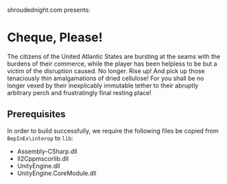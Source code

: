 shroudednight.com presents:

# Cheque, Please!

The citizens of the United Atlantic States are bursting at the seams with the burdens of their commerce, while the
player has been helpless to be but a victim of the disruption caused. No longer. Rise up! And pick up those tenaciously
thin amalgamations of dried cellulose! For you shall be no longer vexed by their inexplicably immutable tether to their 
abruptly arbitrary perch and frustratingly final resting place!

## Prerequisites

In order to build successfully, we require the following files be copied from `BepInEx\interop` to `lib`:

- Assembly-CSharp.dll
- Il2Cppmscorlib.dll
- UnityEngine.dll
- UnityEngine.CoreModule.dll